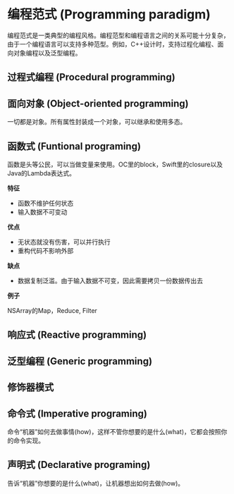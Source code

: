 # 编程范式 (Programming paradigm)
编程范式是一类典型的编程风格。编程范型和编程语言之间的关系可能十分复杂，由于一个编程语言可以支持多种范型。例如，C++设计时，支持过程化编程、面向对象编程以及泛型编程。

## 过程式编程 (Procedural programming)

## 面向对象 (Object-oriented programming)
一切都是对象。所有属性封装成一个对象，可以继承和使用多态。

## 函数式 (Funtional programing)
函数是头等公民，可以当做变量来使用。OC里的block，Swift里的closure以及Java的Lambda表达式。

**特征**

* 函数不维护任何状态
* 输入数据不可变动

**优点**

* 无状态就没有伤害，可以并行执行
* 重构代码不影响外部

**缺点**

* 数据复制泛滥。由于输入数据不可变，因此需要拷贝一份数据传出去

**例子**

NSArray的Map，Reduce, Filter

## 响应式 (Reactive programming)

## 泛型编程 (Generic programming)


## 修饰器模式

## 命令式 (Imperative programing)
命令“机器”如何去做事情(how)，这样不管你想要的是什么(what)，它都会按照你的命令实现。

## 声明式 (Declarative programing)
告诉“机器”你想要的是什么(what)，让机器想出如何去做(how)。

